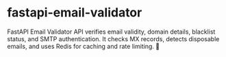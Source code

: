 # fastapi-email-validator
FastAPI Email Validator API verifies email validity, domain details, blacklist status, and SMTP authentication. It checks MX records, detects disposable emails, and uses Redis for caching and rate limiting. 🚀
